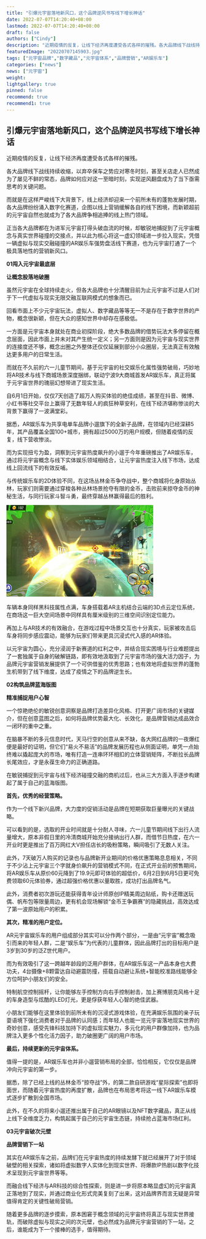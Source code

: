 ```yaml
---
title: "引爆元宇宙落地新风口，这个品牌逆风书写线下增长神话"
date: 2022-07-07T14:20:40+08:00
lastmod: 2022-07-07T14:20:40+08:00
draft: false
authors: ["Cindy"]
description: "近期疫情的反复，让线下经济再度遭受各式各样的摧残。各大品牌线下战线持续收缩，以弃卒保车之势应对寒冬时刻，甚至关店走人已然成为了屡见不鲜的常态，品牌如何应对这一至暗时刻，实现逆风翻盘成为了当下亟需思考的关键问题"
featuredImage: "20220707145903.jpg"
tags: ["元宇宙品牌","数字藏品","元宇宙体系","品牌营销","AR娱乐车"]
categories: ["news"]
news: ["元宇宙"]
weight: 
lightgallery: true
pinned: false
recommend: true
recommend1: true
---
```


## 引爆元宇宙落地新风口，这个品牌逆风书写线下增长神话

近期疫情的反复，让线下经济再度遭受各式各样的摧残。

各大品牌线下战线持续收缩，以弃卒保车之势应对寒冬时刻，甚至关店走人已然成为了屡见不鲜的常态，品牌如何应对这一至暗时刻，实现逆风翻盘成为了当下亟需思考的关键问题。

而就是在这样严峻线下大背景下，线上经济却迎来一个前所未有的蓬勃发展时期，各大品牌纷纷涌入数字化赛道，企图以线上营销缓解各自的线下困境，而新颖超前的元宇宙自然也就成为了各大品牌争相追捧的线上热门领域。

正当各大品牌都在为进军元宇宙打得头破血流的时候，却敏锐地捕捉到了元宇宙概念与真实世界碰撞的交接点，并以此为核心将这一虚幻领域进一步拉入现实，凭借一辆虚拟与现实交融碰撞的AR娱乐车强势盘活线下赛道，也为元宇宙打通了一个极具落地性的营销新风口。

**01闯入元宇宙最底层**

**让概念股落地破圈**

虽然元宇宙在全球持续走火，但各大品牌也十分清醒目前为止元宇宙不过是人们对于下一代虚拟与现实无限交融互联网模式的想象而已。

回看市面上不少元宇宙玩法，虚拟人、数字藏品等等无一不是存在于数字世界的产物，概念很新颖，但在大众的感知世界中却存在感极低。

一方面是元宇宙本身就处在商业初探阶段，绝大多数品牌的借势玩法大多停留在概念层面，因此市面上并未对其产生统一定义；另一方面则是因为元宇宙与现实世界的连接度还不够，概念出圈之外整体还仅仅延展到部分小众圈层，无法真正有效触达更多用户的日常生活。

而就在不久前的六一儿童节期间，基于元宇宙的社交娱乐化属性强势破局，巧妙地将AR技术与线下商城场景深度捆绑，联动宁波9大商城首发AR娱乐车，真正将属于元宇宙世界的瑰丽幻想带进了现实生活。

自6月1日开始，仅仅7天创造了超万人购买体验的绝佳成绩，甚至在抖音、微博、小红书等社交平台上赢得了无数年轻人的疯狂种草安利，在线下经济堪称惨淡的大背景下赢得了一波满堂彩。

据悉，AR娱乐车为共享电单车品牌小遛旗下的全新子品牌，在领域内已经深耕5年，其产品覆盖全国100+城市，拥有超过5000万的用户规模，但随着疫情的反复，线下营收惨淡。

而为实现扭亏为盈，洞察到元宇宙热度飙升的小遛于今年重磅推出了AR娱乐车，通过将元宇宙概念与线下实体娱乐领域相结合，让元宇宙热度注入线下市场，达成线上回流线下的有效反哺。

与传统娱乐车的2D体验不同，在这场丛林金币争夺战中，整个商城将化身原始丛林，玩家们则需要通过穿梭各种丛林场景抢夺有限的金币，击败前来掠夺金币的神秘生活，与同行玩家斗智斗勇，最终穿越丛林赢得最后的胜利。

![游戏](20220707145903.jpg)

车辆本身同样黑科技属性点满，车身搭载着AR主机结合云端的3D点云定位系统，在商场这一巨大空间场景中同样具有厘米级别的三维空间识别定位能力。

再加上与AR技术的有效融合，在游戏过程中场景交互也十分真实，玩家被攻击后车身将同步感应震动，能够为玩家们带来更具沉浸式代入感的AR体验。

以元宇宙为圆心，充分浸润于新赛道的红利之中，并结合现实困境与行业难题提出了一套独属于自身的破解链路，即有效地汲取到了元宇宙市场的强大活力因子，为品牌元宇宙营销发展提供了一个可供借鉴的优秀思路；也有效地将虚拟世界的蓬勃生机带到了线下维度，达成了疫情之下的品牌逆生长。

**02构筑品牌蓝海版图**

**精准捕捉用户心智**

一个惊艳绝伦的敏锐创意洞察是品牌打造差异化风格、打开更广阔市场的关键媒介，但在创意蓝图之后，如何将品牌优势最大化、长效化，是品牌营销达成品效合一闭环的重中之重。

在脑暴不断的多元信息时代，天马行空的创意从来不缺，各大网红品牌的一夜爆红便是最好的证明，但它们“易火不易活”的品牌发展历程也从侧面证明，单凭一点始终难以撬起庞大的市场，唯有打造一连串环环相扣的立体营销矩阵，不断拉长品牌长尾效应，才是永葆生命力的正确道路。

在敏锐捕捉到元宇宙与线下经济碰撞交融的商机过后，也从三大方面入手逐步构建起了属于自己的蓝海版图。

**首先，优秀的经营策略。**

作为一个线下新兴品牌，大力度的促销活动是品牌在短期获取巨量曝光的关键战略。

可以看到的是，选取的开业时间就是十分耐人寻味，六一儿童节期间线下出行人流量增大，原本非假日里的冷清商城开始充分接纳出行人群，而借节日热度，在六一开业时更是推出了百万网红大V担任店长的吸粉策略，瞬间吸引了无数人关注。

此外，7天破万人购买的记录也与品牌新开业期间的价格优惠策略息息相关，不同于不少沾上元宇宙三个字就身价飙升的营销模式不同，在正式开业前的预售期间，将AR娱乐车从原价60元降到了19.9元即可体验的超低价，6月2日到6月5日更可免费领取60元体验券，通过超强价格优惠以量取胜，成功打出品牌名气。

此外，消费者初次游玩还能获得青年设计师原创IP精美周边贴纸，购卡还赠送玩偶、帆布包等限量周边，更有机会现场解锁“金币王争霸赛”的隐藏挑战，高效达成了第一波原始用户的积累。

**其次，精准的用户定位。**

AR元宇宙娱乐车的用户组成部分其实可以分作两个部分，一是由“元宇宙”概念吸引而来的年轻人群，二是“娱乐车”为代表的儿童群体，因此品牌打出的目标用户是3岁到30岁的泛Z世代用户。

而为有效吸引了这一跨越年龄段的泛用户群体，在AR娱乐车这一产品本身也大费功夫，4台摄像+8颗雷达自动避震防撞，搭载自动避让系统+智能校准路线能够全方位呵护小朋友们的安全。

特制航空控制摇杆，让你能够左手控制方向右手控制射击，加上赛博朋克风格十足的车身造型与炫酷的LED灯光，更是俘获年轻人心智的绝佳武器。

小朋友们能够在这里体验到前所未有的沉浸式游戏体验，在充满娱乐氛围的亲子玩耍语境下强化消费者对于品牌的认同感；而年轻人也能一览元宇宙落地现实世界的奇妙创意，感受先锋科技加持下的虚拟现实魅力，多元化的用户群像加持，也为品牌注入更多个性化活力因子，助力破圈更广阔的用户市场。

**最后，持续更新的元宇宙体系。**

值得一提的是，AR娱乐车也并非小遛营销布局的全部，恰恰相反，它仅仅是品牌冲向元宇宙的第一步。

据悉，除了已经上线的丛林金币“掠夺战”外，的第二款自研游戏“星际探索”也即将面世，而随着元宇宙热度的再度扩散，品牌也在布局思考将这一线下AR娱乐车模式逐步扩散到全国市场。

此外，在不久的将来小遛还推出属于自己的AR眼镜以及NFT数字藏品，真正从线上线下全维度乏力，构筑起属于自己的元宇宙生态链，持续抢占蓝海市场红利。

**03元宇宙破次元壁**

**品牌营销下一站**

其实在AR娱乐车之前，品牌们在元宇宙热度的持续发酵下就已经展开了对于领域破壁的相关探索，诸如将虚拟数字人实体化到现实世界、将爆款IP热剧以数字化技术呈现到元宇宙世界等等。

而融合线下经济与AR科技的综合性探索，则是进一步将原本略显虚幻的元宇宙真正落地到了现实，并通过商业化形式完美复刻了出来，这对品牌界而言无疑是异常值得肯定的关键性破局营销。

随着更多品牌的逐步摸索，原本困窘于概念领域的元宇宙终将真正与现实世界接轨，而破除虚拟与现实之间的次元壁，也必然成为品牌元宇宙营销的下一站，之后，谁能成为下一个接棒的选手，值得期待。